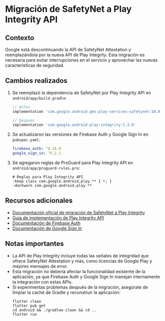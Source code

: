 # Migración de SafetyNet a Play Integrity API

## Contexto

Google está descontinuando la API de SafetyNet Attestation y reemplazándola por la nueva API de Play Integrity. Esta migración es necesaria para evitar interrupciones en el servicio y aprovechar las nuevas características de seguridad.

## Cambios realizados

1. Se reemplazó la dependencia de SafetyNet por Play Integrity API en `android/app/build.gradle`:
   ```gradle
   // Antes
   implementation 'com.google.android.gms:play-services-safetynet:18.0.1'
   
   // Después
   implementation 'com.google.android.play:integrity:1.3.0'
   ```

2. Se actualizaron las versiones de Firebase Auth y Google Sign In en `pubspec.yaml`:
   ```yaml
   firebase_auth: ^4.16.0
   google_sign_in: ^6.2.1
   ```

3. Se agregaron reglas de ProGuard para Play Integrity API en `android/app/proguard-rules.pro`:
   ```
   # Reglas para Play Integrity API
   -keep class com.google.android.play.** { *; }
   -dontwarn com.google.android.play.**
   ```

## Recursos adicionales

- [Documentación oficial de migración de SafetyNet a Play Integrity](https://developer.android.com/training/safetynet/deprecation-timeline)
- [Guía de implementación de Play Integrity API](https://developer.android.com/google/play/integrity)
- [Documentación de Firebase Auth](https://firebase.google.com/docs/auth)
- [Documentación de Google Sign In](https://developers.google.com/identity/sign-in/android/start-integrating)

## Notas importantes

- La API de Play Integrity incluye todas las señales de integridad que ofrece SafetyNet Attestation y más, como licencias de Google Play y mejores mensajes de error.
- Esta migración no debería afectar la funcionalidad existente de la aplicación, ya que Firebase Auth y Google Sign In manejan internamente la integración con estas APIs.
- Si experimentas problemas después de la migración, asegúrate de limpiar la caché de Gradle y reconstruir la aplicación:
  ```
  flutter clean
  flutter pub get
  cd android && ./gradlew clean && cd ..
  flutter run
  ``` 